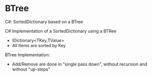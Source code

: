 # BTree
C#: SortedDictionary based on a BTree


C# Implementation of a SortedDictionary using a BTRee

- IDictionary<TKey,TValue>
- All Items are sorted by Key


BTree Implementation:
- Add/Remove are done in "single pass down", without recursion and without "up-steps"


